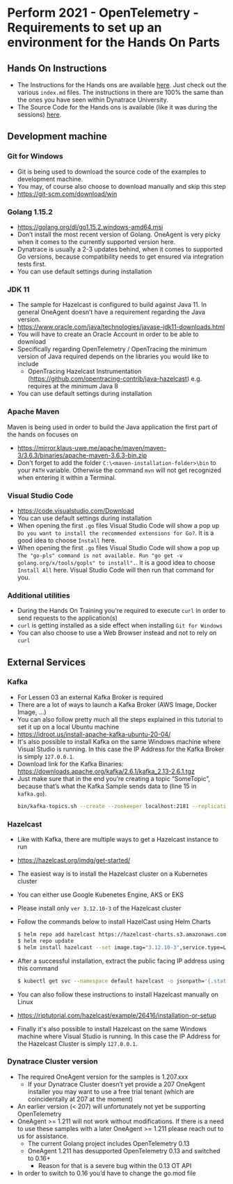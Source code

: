 # Perform 2021 - OpenTelemetry - Requirements to set up an environment for the Hands On Parts

## Hands On Instructions
* The Instructions for the Hands ons are available [here](https://github.com/Dynatrace/perform-2021-hotday/tree/main/Opentelemetry_With_Dynatrace). Just check out the various `index.md` files. The instructions in there are 100% the same than the ones you have seen within Dynatrace University.
* The Source Code for the Hands ons is available (like it was during the sessions) [here](https://github.com/Dynatrace-APAC/vhot2021).

## Development machine

### Git for Windows
* Git is being used to download the source code of the examples to development machine.
* You may, of course also choose to download manually and skip this step
* https://git-scm.com/download/win
### Golang 1.15.2
*	https://golang.org/dl/go1.15.2.windows-amd64.msi
*	Don’t install the most recent version of Golang. OneAgent is very picky when it comes to the currently supported version here.
* Dynatrace is usually a 2-3 updates behind, when it comes to supported Go versions, because compatibility needs to get ensured via integration tests first.
* You can use default settings during installation
### JDK 11
* The sample for Hazelcast is configured to build against Java 11. In general OneAgent doesn’t have a requirement regarding the Java version.
* https://www.oracle.com/java/technologies/javase-jdk11-downloads.html
* You will have to create an Oracle Account in order to be able to download
* Specifically regarding OpenTelemetry / OpenTracing the minimum version of Java required depends on the libraries you would like to include
  * OpenTracing Hazelcast Instrumentation (https://github.com/opentracing-contrib/java-hazelcast) e.g. requires at the minimum Java 8
* You can use default settings during installation
### Apache Maven
Maven is being used in order to build the Java application the first part of the hands on focuses on
* https://mirror.klaus-uwe.me/apache/maven/maven-3/3.6.3/binaries/apache-maven-3.6.3-bin.zip
* Don't forget to add the folder `C:\<maven-installation-folder>\bin` to your `PATH` variable. Otherwise the command `mvn` will not get recognized when entering it within a Terminal.
### Visual Studio Code
* https://code.visualstudio.com/Download
* You can use default settings during installation
* When opening the first `.go` files Visual Studio Code will show a pop up `Do you want to install the recommended extensions for Go?`. It is a good idea to choose `Install` here.
* When opening the first `.go` files Visual Studio Code will show a pop up `The "go-pls" command is not available. Run "go get -v golang.org/x/tools/gopls" to install".`. It is a good idea to choose `Install All` here. Visual Studio Code will then run that command for you.
### Additional utilities
* During the Hands On Training you're required to execute `curl` in order to send requests to the application(s)
* `curl` is getting installed as a side effect when installing `Git for Windows`
* You can also choose to use a Web Browser instead and not to rely on `curl`

## External Services

### Kafka
* For Lessen 03 an external Kafka Broker is required
* There are a lot of ways to launch a Kafka Broker (AWS Image, Docker Image, …)
* You can also follow pretty much all the steps explained in this tutorial to set it up on a local Ubuntu machine
* https://idroot.us/install-apache-kafka-ubuntu-20-04/
* It's also possible to install Kafka on the same Windows machine where Visual Studio is running. In this case the IP Address for the Kafka Broker is simply `127.0.0.1`.
* Download link for the Kafka Binaries: https://downloads.apache.org/kafka/2.6.1/kafka_2.13-2.6.1.tgz
* Just make sure that in the end you’re creating a topic “SomeTopic”, because that’s what the Kafka Sample sends data to (line 15 in `kafka.go`).
  ```bash
  bin/kafka-topics.sh --create --zookeeper localhost:2181 --replication-factor 1 --partitions 1 --topic SomeTopic`
  ```
### Hazelcast
* Like with Kafka, there are multiple ways to get a Hazelcast instance to run
* https://hazelcast.org/imdg/get-started/
* The easiest way is to install the Hazelcast cluster on a Kubernetes cluster
* You can either use Google Kubenetes Engine, AKS or EKS
* Please install only `ver 3.12.10-3` of the Hazelcast cluster
* Follow the commands below to install HazelCast using Helm Charts
  ```bash
  $ helm repo add hazelcast https://hazelcast-charts.s3.amazonaws.com/
  $ helm repo update
  $ helm install hazelcast --set image.tag="3.12.10-3",service.type=LoadBalancer,service.clusterIP="" hazelcast/hazelcast
  ```
* After a successful installation, extract the public facing IP address using this command
  ```bash
  $ kubectl get svc --namespace default hazelcast -o jsonpath='{.status.loadBalancer.ingress[0].ip}
  ```
* You can also follow these instructions to install Hazelcast manually on Linux
* https://riptutorial.com/hazelcast/example/26416/installation-or-setup

* Finally it's also possible to install Hazelcast on the same Windows machine where Visual Studio is running. In this case the IP Address for the Hazelcast Cluster is simply `127.0.0.1`.

### Dynatrace Cluster version
* The required OneAgent version for the samples is 1.207.xxx
  * If your Dynatrace Cluster doesn’t yet provide a 207 OneAgent installer you may want to use a free trial tenant (which are coincidentally at 207 at the moment)
* An earlier version (< 207) will unfortunately not yet be supporting OpenTelemetry
* OneAgent >= 1.211 will not work without modifications. If there is a need to use these samples with a later OneAgent >= 1.211 please reach out to us for assistance.
  * The current Golang project includes OpenTelemetry 0.13
  * OneAgent 1.211 has desupported OpenTelemetry 0.13 and switched to 0.16+
    * Reason for that is a severe bug within the 0.13 OT API
* In order to switch to 0.16 you’d have to change the go.mod file

